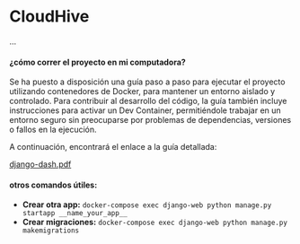 # CloudHive  
...  
#### ¿cómo correr el proyecto en mi computadora?  

Se ha puesto a disposición una guía paso a paso para ejecutar el proyecto utilizando contenedores de Docker, para mantener un entorno aislado y controlado. Para contribuir al desarrollo del código, la guía también incluye instrucciones para activar un Dev Container, permitiéndole trabajar en un entorno seguro sin preocuparse por problemas de dependencias, versiones o fallos en la ejecución.  

A continuación, encontrará el enlace a la guía detallada:  

[django-dash.pdf](https://workdrive.zoho.com/file/uk2wdff11cb87c81c49f38052bfa50dffa14c)

#### otros comandos útiles:  
 
- **Crear otra app:** `docker-compose exec django-web python manage.py startapp __name_your_app__`  
- **Crear migraciones:** `docker-compose exec django-web python manage.py makemigrations`  
